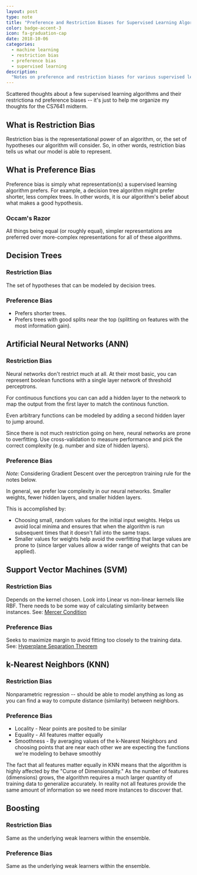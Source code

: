 ```yaml
---
layout: post
type: note
title: "Preference and Restriction Biases for Supervised Learning Algorithms"
color: badge-accent-3
icon: fa-graduation-cap
date: 2018-10-06
categories:
  - machine learning
  - restriction bias
  - preference bias
  - supervised learning
description:
  "Notes on preference and restriction biases for various supervised learning algorithms, including decision trees, ann, knn, svm, boosting, etc."
---
```

Scattered thoughts about a few supervised learning algorithms and their restrictiona nd preference biases -- it's just to help me organize my thoughts for the CS7641 midterm.

## What is Restriction Bias
Restriction bias is the representational power of an algorithm, or, the set of hypotheses our algorithm will consider. So, in other words, restriction bias tells us what our model is able to represent.

## What is Preference Bias
Preference bias is simply what representation(s) a supervised learning algorithm prefers. For example, a decision tree algorithm might prefer shorter, less complex trees. In other words, it is our algorithm's belief about what makes a good hypothesis.

### Occam's Razor
All things being equal (or roughly equal), simpler representations are preferred over more-complex representations for all of these algorithms.

## Decision Trees

### Restriction Bias
The set of hypotheses that can be modeled by decision trees.

### Preference Bias
* Prefers shorter trees.
* Prefers trees with good splits near the top (splitting on features with the most information gain).

## Artificial Neural Networks (ANN)

### Restriction Bias
Neural networks don't restrict much at all. At their most basic, you can represent boolean functions with a single layer network of threshold perceptrons.

For continuous functions you can can add a hidden layer to the network to map the output from the first layer to match the continous function.

Even arbitrary functions can be modeled by adding a second hidden layer to jump around.

Since there is not much restriction going on here, neural networks are prone to overfitting. Use cross-validation to measure performance and pick the correct complexity (e.g. number and size of hidden layers).

### Preference Bias
*Note:* Considering Gradient Descent over the perceptron training rule for the notes below.

In general, we prefer low complexity in our neural networks. Smaller weights, fewer hidden layers, and smaller hidden layers.

This is accomplished by:
* Choosing small, random values for the initial input weights. Helps us avoid local minima and ensures that when the algorithm is run subsequent times that it doesn't fall into the same traps.
* Smaller values for weights help avoid the overfitting that large values are prone to (since larger values allow a wider range of weights that can be applied).

## Support Vector Machines (SVM)

### Restriction Bias
Depends on the kernel chosen. Look into Linear vs non-linear kernels like RBF.
There needs to be some way of calculating similarity between instances. See: [Mercer Condition](https://www.quora.com/Why-should-a-kernel-function-satisfy-Mercers-condition)

### Preference Bias
Seeks to maximize margin to avoid fitting too closely to the training data. See:
[Hyperplane Separation Theorem](https://en.wikipedia.org/wiki/Hyperplane_separation_theorem)

## k-Nearest Neighbors (KNN)

### Restriction Bias
Nonparametric regression -- should be able to model anything as long as you can find a way to compute distance (similarity) between neighbors.

### Preference Bias
* Locality - Near points are posited to be similar
* Equality - All features matter equally
* Smoothness - By averaging values of the k-Nearest Neighbors and choosing points that are near each other we are expecting the functions we're modeling to behave smoothly

The fact that all features matter equally in KNN means that the algorithm is highly affected by the "Curse of Dimensionality." As the number of features (dimensions) grows, the algorithm requires a much larger quantity of training data to generalize accurately. In reality not all features provide the same amount of information so we need more instances to discover that.

## Boosting

### Restriction Bias
Same as the underlying weak learners within the ensemble.

### Preference Bias
Same as the underlying weak learners within the ensemble.

